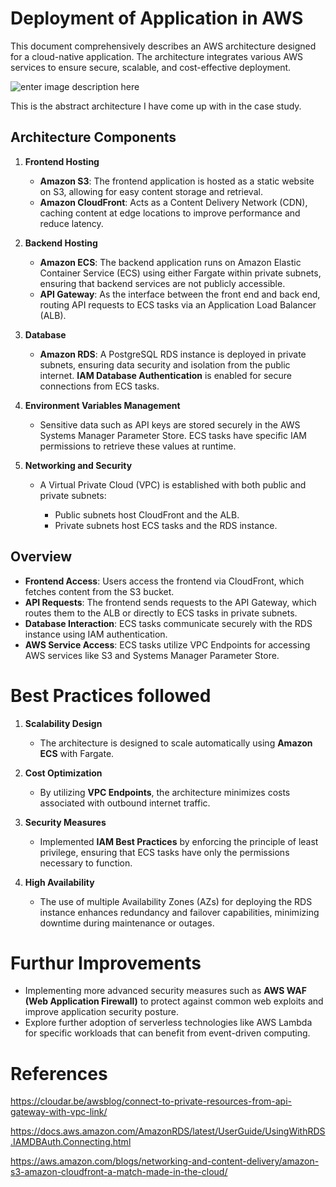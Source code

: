 
# Deployment of Application in AWS

This document comprehensively describes an AWS architecture designed for a cloud-native application. The architecture integrates various AWS services to ensure secure, scalable, and cost-effective deployment.

![enter image description here](https://64.media.tumblr.com/09f4e356afdcd773b792b09c2f29c4b9/42583509427ace51-5a/s2048x3072/321bb0bbc5d4862ed34506109316afbafa4179f5.pnj)

This is the abstract architecture I have come up with in the case study.
## Architecture Components

1.  **Frontend Hosting**
    
    -   **Amazon S3**: The frontend application is hosted as a static website on S3, allowing for easy content storage and retrieval.
    -   **Amazon CloudFront**: Acts as a Content Delivery Network (CDN), caching content at edge locations to improve performance and reduce latency.
    
2.  **Backend Hosting**
    
    -   **Amazon ECS**: The backend application runs on Amazon Elastic Container Service (ECS) using either Fargate within private subnets, ensuring that backend services are not publicly accessible.
    -   **API Gateway**: As the interface between the front end and back end, routing API requests to ECS tasks via an Application Load Balancer (ALB).
    
3.  **Database**
    -   **Amazon RDS**: A PostgreSQL RDS instance is deployed in private subnets, ensuring data security and isolation from the public internet. **IAM Database Authentication** is enabled for secure connections from ECS tasks.

4.  **Environment Variables Management**
    
    -   Sensitive data such as API keys are stored securely in the AWS Systems Manager Parameter Store. ECS tasks have specific IAM permissions to retrieve these values at runtime.
    
5.  **Networking and Security**
    -   A Virtual Private Cloud (VPC) is established with both public and private subnets:
        
        -   Public subnets host CloudFront and the ALB.
        -   Private subnets host ECS tasks and the RDS instance.

## Overview

-   **Frontend Access**: Users access the frontend via CloudFront, which fetches content from the S3 bucket.
-   **API Requests**: The frontend sends requests to the API Gateway, which routes them to the ALB or directly to ECS tasks in private subnets.
-   **Database Interaction**: ECS tasks communicate securely with the RDS instance using IAM authentication.
-   **AWS Service Access**: ECS tasks utilize VPC Endpoints for accessing AWS services like S3 and Systems Manager Parameter Store.


# Best Practices followed

1.  **Scalability Design**
    
    -   The architecture is designed to scale automatically using **Amazon ECS** with Fargate.
    
2.  **Cost Optimization**
    
    -   By utilizing **VPC Endpoints**, the architecture minimizes costs associated with outbound internet traffic.
    
3.  **Security Measures**
    
    -   Implemented **IAM Best Practices** by enforcing the principle of least privilege, ensuring that ECS tasks have only the permissions necessary to function.
  
    
4.  **High Availability**
    -   The use of multiple Availability Zones (AZs) for deploying the RDS instance enhances redundancy and failover capabilities, minimizing downtime during maintenance or outages.


# Furthur Improvements

-   Implementing more advanced security measures such as **AWS WAF (Web Application Firewall)** to protect against common web exploits and improve application security posture.
-  Explore further adoption of serverless technologies like AWS Lambda for specific workloads that can benefit from event-driven computing.

# References 


https://cloudar.be/awsblog/connect-to-private-resources-from-api-gateway-with-vpc-link/

https://docs.aws.amazon.com/AmazonRDS/latest/UserGuide/UsingWithRDS.IAMDBAuth.Connecting.html

https://aws.amazon.com/blogs/networking-and-content-delivery/amazon-s3-amazon-cloudfront-a-match-made-in-the-cloud/
